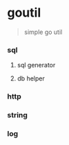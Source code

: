 # goutil
> simple go util


### sql
1. sql generator
    
2. db helper

### http

### string

### log